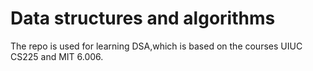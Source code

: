 # Data structures and algorithms
The repo is used for learning DSA,which is based on the courses UIUC CS225 and MIT 6.006.
